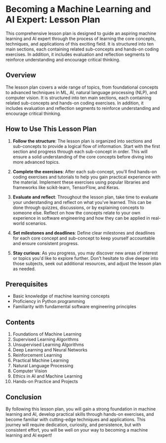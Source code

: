# Becoming a Machine Learning and AI Expert: Lesson Plan

This comprehensive lesson plan is designed to guide an aspiring machine learning and AI expert through the process of learning the core concepts, techniques, and applications of this exciting field. It is structured into ten main sections, each containing related sub-concepts and hands-on coding exercises. In addition, it includes evaluation and reflection segments to reinforce understanding and encourage critical thinking.

## Overview

The lesson plan covers a wide range of topics, from foundational concepts to advanced techniques in ML, AI, natural language processing (NLP), and computer vision. It is structured into ten main sections, each containing related sub-concepts and hands-on coding exercises. In addition, it includes evaluation and reflection segments to reinforce understanding and encourage critical thinking.

## How to Use This Lesson Plan

1. **Follow the structure**: The lesson plan is organized into sections and sub-concepts to provide a logical flow of information. Start with the first section and progress through each sub-concept in order. This will ensure a solid understanding of the core concepts before diving into more advanced topics.

2. **Complete the exercises**: After each sub-concept, you'll find hands-on coding exercises and tutorials to help you gain practical experience with the material. Implement these exercises using popular libraries and frameworks like scikit-learn, TensorFlow, and Keras.

3. **Evaluate and reflect**: Throughout the lesson plan, take time to evaluate your understanding and reflect on what you've learned. This can be done through quizzes, discussions, or by explaining concepts to someone else. Reflect on how the concepts relate to your own experience in software engineering and how they can be applied in real-world scenarios.

4. **Set milestones and deadlines**: Define clear milestones and deadlines for each core concept and sub-concept to keep yourself accountable and ensure consistent progress.

5. **Stay curious**: As you progress, you may discover new areas of interest or topics you'd like to explore further. Don't hesitate to dive deeper into those subjects, seek out additional resources, and adjust the lesson plan as needed.

## Prerequisites

- Basic knowledge of machine learning concepts
- Proficiency in Python programming
- Familiarity with fundamental software engineering principles

## Contents

1. Foundations of Machine Learning
2. Supervised Learning Algorithms
3. Unsupervised Learning Algorithms
4. Deep Learning and Neural Networks
5. Reinforcement Learning
6. Practical Machine Learning
7. Natural Language Processing
8. Computer Vision
9. Ethics in AI and Machine Learning
10. Hands-on Practice and Projects

## Conclusion

By following this lesson plan, you will gain a strong foundation in machine learning and AI, develop practical skills through hands-on exercises, and become familiar with cutting-edge techniques and applications. This journey will require dedication, curiosity, and persistence, but with consistent effort, you will be well on your way to becoming a machine learning and AI expert!
